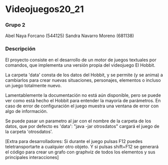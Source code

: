 # Videojuegos20_21

### Grupo 2

Abel Naya Forcano (544125)
Sandra Navarro Moreno (681138)

### Descripción

El proyecto consiste en el desarrollo de un motor de juegos textuales por comandos, que implementa una versión propia
del videojuego El Hobbit.

La carpeta 'data' consta de los datos del Hobbit, y se permite (y se anima) a cambiarlos para crear nuevas situaciones,
personajes, elementos o incluso un juego totalmente nuevo.

Lamentablemente la documentación no está aún disponible, pero se puede ver como está hecho el Hobbit para entender la
mayoría de parámetros. En caso de error de configuración el juego muestra una ventana de error con algo de información.

Se puede pasar un parametro al jar con el nombre de la carpeta de los datos, que por defecto es 'data': "java -jar
otrosdatos" cargará el juego de la carpeta 'otrosdatos'.

[Extra para desarrolladores: Si durante el juego pulsas F12 puedes teletransportarte a cualquier otro objeto. Y si pulsas shift+F12 se generará el código para crear un grafo con graphviz de todos los elementos y sus principales interacciones]